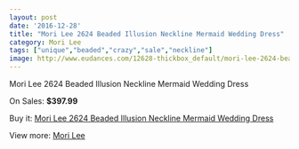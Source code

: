 ```yaml
---
layout: post
date: '2016-12-28'
title: "Mori Lee 2624 Beaded Illusion Neckline Mermaid Wedding Dress"
category: Mori Lee
tags: ["unique","beaded","crazy","sale","neckline"]
image: http://www.eudances.com/12628-thickbox_default/mori-lee-2624-beaded-illusion-neckline-mermaid-wedding-dress.jpg
---
```

Mori Lee 2624 Beaded Illusion Neckline Mermaid Wedding Dress

On Sales: **$397.99**
<a href="https://www.eudances.com/en/mori-lee/3886-mori-lee-2624-beaded-illusion-neckline-mermaid-wedding-dress.html"><amp-img layout="responsive" width="600" height="600" src="//www.eudances.com/12628-thickbox_default/mori-lee-2624-beaded-illusion-neckline-mermaid-wedding-dress.jpg" alt="Mori Lee 2624 Beaded Illusion Neckline Mermaid Wedding Dress 0" /></a>
<a href="https://www.eudances.com/en/mori-lee/3886-mori-lee-2624-beaded-illusion-neckline-mermaid-wedding-dress.html"><amp-img layout="responsive" width="600" height="600" src="//www.eudances.com/12632-thickbox_default/mori-lee-2624-beaded-illusion-neckline-mermaid-wedding-dress.jpg" alt="Mori Lee 2624 Beaded Illusion Neckline Mermaid Wedding Dress 1" /></a>
<a href="https://www.eudances.com/en/mori-lee/3886-mori-lee-2624-beaded-illusion-neckline-mermaid-wedding-dress.html"><amp-img layout="responsive" width="600" height="600" src="//www.eudances.com/12631-thickbox_default/mori-lee-2624-beaded-illusion-neckline-mermaid-wedding-dress.jpg" alt="Mori Lee 2624 Beaded Illusion Neckline Mermaid Wedding Dress 2" /></a>
<a href="https://www.eudances.com/en/mori-lee/3886-mori-lee-2624-beaded-illusion-neckline-mermaid-wedding-dress.html"><amp-img layout="responsive" width="600" height="600" src="//www.eudances.com/12630-thickbox_default/mori-lee-2624-beaded-illusion-neckline-mermaid-wedding-dress.jpg" alt="Mori Lee 2624 Beaded Illusion Neckline Mermaid Wedding Dress 3" /></a>
<a href="https://www.eudances.com/en/mori-lee/3886-mori-lee-2624-beaded-illusion-neckline-mermaid-wedding-dress.html"><amp-img layout="responsive" width="600" height="600" src="//www.eudances.com/12629-thickbox_default/mori-lee-2624-beaded-illusion-neckline-mermaid-wedding-dress.jpg" alt="Mori Lee 2624 Beaded Illusion Neckline Mermaid Wedding Dress 4" /></a>

Buy it: [Mori Lee 2624 Beaded Illusion Neckline Mermaid Wedding Dress](https://www.eudances.com/en/mori-lee/3886-mori-lee-2624-beaded-illusion-neckline-mermaid-wedding-dress.html "Mori Lee 2624 Beaded Illusion Neckline Mermaid Wedding Dress")

View more: [Mori Lee](https://www.eudances.com/en/9-mori-lee "Mori Lee")